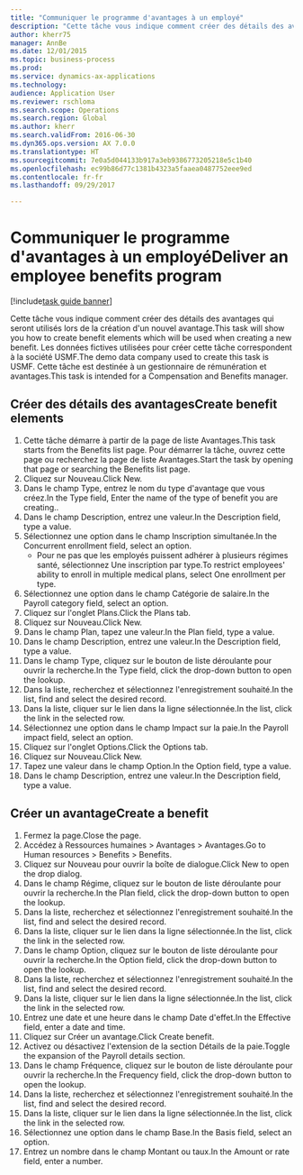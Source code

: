 ```yaml
--- 
title: "Communiquer le programme d'avantages à un employé"
description: "Cette tâche vous indique comment créer des détails des avantages qui seront utilisés lors de la création d'un nouvel avantage."
author: kherr75
manager: AnnBe
ms.date: 12/01/2015
ms.topic: business-process
ms.prod: 
ms.service: dynamics-ax-applications
ms.technology: 
audience: Application User
ms.reviewer: rschloma
ms.search.scope: Operations
ms.search.region: Global
ms.author: kherr
ms.search.validFrom: 2016-06-30
ms.dyn365.ops.version: AX 7.0.0
ms.translationtype: HT
ms.sourcegitcommit: 7e0a5d044133b917a3eb9386773205218e5c1b40
ms.openlocfilehash: ec99b86d77c1381b4323a5faaea0487752eee9ed
ms.contentlocale: fr-fr
ms.lasthandoff: 09/29/2017

---
```

# <a name="deliver-an-employee-benefits-program"></a><span data-ttu-id="39918-103">Communiquer le programme d'avantages à un employé</span><span class="sxs-lookup"><span data-stu-id="39918-103">Deliver an employee benefits program</span></span>

[!include[task guide banner](../../includes/task-guide-banner.md)]

<span data-ttu-id="39918-104">Cette tâche vous indique comment créer des détails des avantages qui seront utilisés lors de la création d'un nouvel avantage.</span><span class="sxs-lookup"><span data-stu-id="39918-104">This task will show you how to create benefit elements which will be used when creating a new benefit.</span></span> <span data-ttu-id="39918-105">Les données fictives utilisées pour créer cette tâche correspondent à la société USMF.</span><span class="sxs-lookup"><span data-stu-id="39918-105">The demo data company used to create this task is USMF.</span></span> <span data-ttu-id="39918-106">Cette tâche est destinée à un gestionnaire de rémunération et avantages.</span><span class="sxs-lookup"><span data-stu-id="39918-106">This task is intended for a Compensation and Benefits manager.</span></span>


## <a name="create-benefit-elements"></a><span data-ttu-id="39918-107">Créer des détails des avantages</span><span class="sxs-lookup"><span data-stu-id="39918-107">Create benefit elements</span></span>
1. <span data-ttu-id="39918-108">Cette tâche démarre à partir de la page de liste Avantages.</span><span class="sxs-lookup"><span data-stu-id="39918-108">This task starts from the Benefits list page.</span></span> <span data-ttu-id="39918-109">Pour démarrer la tâche, ouvrez cette page ou recherchez la page de liste Avantages.</span><span class="sxs-lookup"><span data-stu-id="39918-109">Start the task by opening that page or searching the Benefits list page.</span></span>
2. <span data-ttu-id="39918-110">Cliquez sur Nouveau.</span><span class="sxs-lookup"><span data-stu-id="39918-110">Click New.</span></span>
3. <span data-ttu-id="39918-111">Dans le champ Type, entrez le nom du type d'avantage que vous créez.</span><span class="sxs-lookup"><span data-stu-id="39918-111">In the Type field, Enter the name of the type of benefit you are creating..</span></span>
4. <span data-ttu-id="39918-112">Dans le champ Description, entrez une valeur.</span><span class="sxs-lookup"><span data-stu-id="39918-112">In the Description field, type a value.</span></span>
5. <span data-ttu-id="39918-113">Sélectionnez une option dans le champ Inscription simultanée.</span><span class="sxs-lookup"><span data-stu-id="39918-113">In the Concurrent enrollment field, select an option.</span></span>
    * <span data-ttu-id="39918-114">Pour ne pas que les employés puissent adhérer à plusieurs régimes santé, sélectionnez Une inscription par type.</span><span class="sxs-lookup"><span data-stu-id="39918-114">To restrict employees' ability to enroll in multiple medical plans, select One enrollment per type.</span></span>  
6. <span data-ttu-id="39918-115">Sélectionnez une option dans le champ Catégorie de salaire.</span><span class="sxs-lookup"><span data-stu-id="39918-115">In the Payroll category field, select an option.</span></span>
7. <span data-ttu-id="39918-116">Cliquez sur l'onglet Plans.</span><span class="sxs-lookup"><span data-stu-id="39918-116">Click the Plans tab.</span></span>
8. <span data-ttu-id="39918-117">Cliquez sur Nouveau.</span><span class="sxs-lookup"><span data-stu-id="39918-117">Click New.</span></span>
9. <span data-ttu-id="39918-118">Dans le champ Plan, tapez une valeur.</span><span class="sxs-lookup"><span data-stu-id="39918-118">In the Plan field, type a value.</span></span>
10. <span data-ttu-id="39918-119">Dans le champ Description, entrez une valeur.</span><span class="sxs-lookup"><span data-stu-id="39918-119">In the Description field, type a value.</span></span>
11. <span data-ttu-id="39918-120">Dans le champ Type, cliquez sur le bouton de liste déroulante pour ouvrir la recherche.</span><span class="sxs-lookup"><span data-stu-id="39918-120">In the Type field, click the drop-down button to open the lookup.</span></span>
12. <span data-ttu-id="39918-121">Dans la liste, recherchez et sélectionnez l'enregistrement souhaité.</span><span class="sxs-lookup"><span data-stu-id="39918-121">In the list, find and select the desired record.</span></span>
13. <span data-ttu-id="39918-122">Dans la liste, cliquer sur le lien dans la ligne sélectionnée.</span><span class="sxs-lookup"><span data-stu-id="39918-122">In the list, click the link in the selected row.</span></span>
14. <span data-ttu-id="39918-123">Sélectionnez une option dans le champ Impact sur la paie.</span><span class="sxs-lookup"><span data-stu-id="39918-123">In the Payroll impact field, select an option.</span></span>
15. <span data-ttu-id="39918-124">Cliquez sur l'onglet Options.</span><span class="sxs-lookup"><span data-stu-id="39918-124">Click the Options tab.</span></span>
16. <span data-ttu-id="39918-125">Cliquez sur Nouveau.</span><span class="sxs-lookup"><span data-stu-id="39918-125">Click New.</span></span>
17. <span data-ttu-id="39918-126">Tapez une valeur dans le champ Option.</span><span class="sxs-lookup"><span data-stu-id="39918-126">In the Option field, type a value.</span></span>
18. <span data-ttu-id="39918-127">Dans le champ Description, entrez une valeur.</span><span class="sxs-lookup"><span data-stu-id="39918-127">In the Description field, type a value.</span></span>

## <a name="create-a-benefit"></a><span data-ttu-id="39918-128">Créer un avantage</span><span class="sxs-lookup"><span data-stu-id="39918-128">Create a benefit</span></span>
1. <span data-ttu-id="39918-129">Fermez la page.</span><span class="sxs-lookup"><span data-stu-id="39918-129">Close the page.</span></span>
2. <span data-ttu-id="39918-130">Accédez à Ressources humaines > Avantages > Avantages.</span><span class="sxs-lookup"><span data-stu-id="39918-130">Go to Human resources > Benefits > Benefits.</span></span>
3. <span data-ttu-id="39918-131">Cliquez sur Nouveau pour ouvrir la boîte de dialogue.</span><span class="sxs-lookup"><span data-stu-id="39918-131">Click New to open the drop dialog.</span></span>
4. <span data-ttu-id="39918-132">Dans le champ Régime, cliquez sur le bouton de liste déroulante pour ouvrir la recherche.</span><span class="sxs-lookup"><span data-stu-id="39918-132">In the Plan field, click the drop-down button to open the lookup.</span></span>
5. <span data-ttu-id="39918-133">Dans la liste, recherchez et sélectionnez l'enregistrement souhaité.</span><span class="sxs-lookup"><span data-stu-id="39918-133">In the list, find and select the desired record.</span></span>
6. <span data-ttu-id="39918-134">Dans la liste, cliquer sur le lien dans la ligne sélectionnée.</span><span class="sxs-lookup"><span data-stu-id="39918-134">In the list, click the link in the selected row.</span></span>
7. <span data-ttu-id="39918-135">Dans le champ Option, cliquez sur le bouton de liste déroulante pour ouvrir la recherche.</span><span class="sxs-lookup"><span data-stu-id="39918-135">In the Option field, click the drop-down button to open the lookup.</span></span>
8. <span data-ttu-id="39918-136">Dans la liste, recherchez et sélectionnez l'enregistrement souhaité.</span><span class="sxs-lookup"><span data-stu-id="39918-136">In the list, find and select the desired record.</span></span>
9. <span data-ttu-id="39918-137">Dans la liste, cliquer sur le lien dans la ligne sélectionnée.</span><span class="sxs-lookup"><span data-stu-id="39918-137">In the list, click the link in the selected row.</span></span>
10. <span data-ttu-id="39918-138">Entrez une date et une heure dans le champ Date d'effet.</span><span class="sxs-lookup"><span data-stu-id="39918-138">In the Effective field, enter a date and time.</span></span>
11. <span data-ttu-id="39918-139">Cliquez sur Créer un avantage.</span><span class="sxs-lookup"><span data-stu-id="39918-139">Click Create benefit.</span></span>
12. <span data-ttu-id="39918-140">Activez ou désactivez l'extension de la section Détails de la paie.</span><span class="sxs-lookup"><span data-stu-id="39918-140">Toggle the expansion of the Payroll details section.</span></span>
13. <span data-ttu-id="39918-141">Dans le champ Fréquence, cliquez sur le bouton de liste déroulante pour ouvrir la recherche.</span><span class="sxs-lookup"><span data-stu-id="39918-141">In the Frequency field, click the drop-down button to open the lookup.</span></span>
14. <span data-ttu-id="39918-142">Dans la liste, recherchez et sélectionnez l'enregistrement souhaité.</span><span class="sxs-lookup"><span data-stu-id="39918-142">In the list, find and select the desired record.</span></span>
15. <span data-ttu-id="39918-143">Dans la liste, cliquer sur le lien dans la ligne sélectionnée.</span><span class="sxs-lookup"><span data-stu-id="39918-143">In the list, click the link in the selected row.</span></span>
16. <span data-ttu-id="39918-144">Sélectionnez une option dans le champ Base.</span><span class="sxs-lookup"><span data-stu-id="39918-144">In the Basis field, select an option.</span></span>
17. <span data-ttu-id="39918-145">Entrez un nombre dans le champ Montant ou taux.</span><span class="sxs-lookup"><span data-stu-id="39918-145">In the Amount or rate field, enter a number.</span></span>


